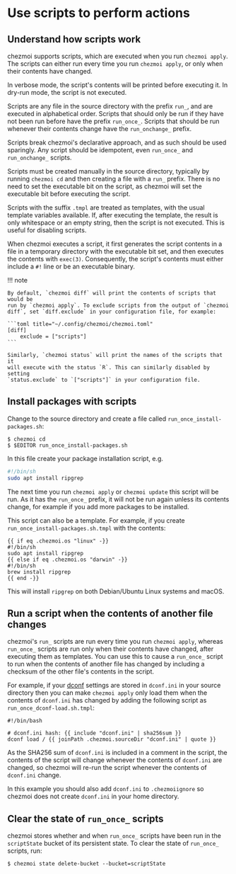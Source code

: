 # Use scripts to perform actions

## Understand how scripts work

chezmoi supports scripts, which are executed when you run `chezmoi apply`. The
scripts can either run every time you run `chezmoi apply`, or only when their
contents have changed.

In verbose mode, the script's contents will be printed before executing it. In
dry-run mode, the script is not executed.

Scripts are any file in the source directory with the prefix `run_`, and are
executed in alphabetical order. Scripts that should only be run if they have
not been run before have the prefix `run_once_`. Scripts that should be run
whenever their contents change have the `run_onchange_` prefix.

Scripts break chezmoi's declarative approach, and as such should be used
sparingly. Any script should be idempotent, even `run_once_` and
`run_onchange_` scripts.

Scripts must be created manually in the source directory, typically by running
`chezmoi cd` and then creating a file with a `run_` prefix. There is no need to
set the executable bit on the script, as chezmoi will set the executable bit
before executing the script.

Scripts with the suffix `.tmpl` are treated as templates, with the usual
template variables available. If, after executing the template, the result is
only whitespace or an empty string, then the script is not executed. This is
useful for disabling scripts.

When chezmoi executes a script, it first generates the script contents in a
file in a temporary directory with the executable bit set, and then executes
the contents with `exec(3)`. Consequently, the script's contents must either
include a `#!` line or be an executable binary.

!!! note

    By default, `chezmoi diff` will print the contents of scripts that would be
    run by `chezmoi apply`. To exclude scripts from the output of `chezmoi
    diff`, set `diff.exclude` in your configuration file, for example:

    ```toml title="~/.config/chezmoi/chezmoi.toml"
    [diff]
        exclude = ["scripts"]
    ```

    Similarly, `chezmoi status` will print the names of the scripts that it
    will execute with the status `R`. This can similarly disabled by setting
    `status.exclude` to `["scripts"]` in your configuration file.

## Install packages with scripts

Change to the source directory and create a file called
`run_once_install-packages.sh`:

```console
$ chezmoi cd
$ $EDITOR run_once_install-packages.sh
```

In this file create your package installation script, e.g.

```sh
#!/bin/sh
sudo apt install ripgrep
```

The next time you run `chezmoi apply` or `chezmoi update` this script will be
run. As it has the `run_once_` prefix, it will not be run again unless its
contents change, for example if you add more packages to be installed.

This script can also be a template. For example, if you create
`run_once_install-packages.sh.tmpl` with the contents:

``` title="~/.local/share/chezmoi/run_once_install-packages.sh.tmpl"
{{ if eq .chezmoi.os "linux" -}}
#!/bin/sh
sudo apt install ripgrep
{{ else if eq .chezmoi.os "darwin" -}}
#!/bin/sh
brew install ripgrep
{{ end -}}
```

This will install `ripgrep` on both Debian/Ubuntu Linux systems and macOS.

## Run a script when the contents of another file changes

chezmoi's `run_` scripts are run every time you run `chezmoi apply`, whereas
`run_once_` scripts are run only when their contents have changed, after
executing them as templates. You can use this to cause a `run_once_` script to
run when the contents of another file has changed by including a checksum of
the other file's contents in the script.

For example, if your [dconf](https://wiki.gnome.org/Projects/dconf) settings
are stored in `dconf.ini` in your source directory then you can make `chezmoi
apply` only load them when the contents of `dconf.ini` has changed by adding
the following script as `run_once_dconf-load.sh.tmpl`:

``` title="~/.local/share/chezmoi/run_once_dconf-load.sh.tmpl"
#!/bin/bash

# dconf.ini hash: {{ include "dconf.ini" | sha256sum }}
dconf load / {{ joinPath .chezmoi.sourceDir "dconf.ini" | quote }}
```

As the SHA256 sum of `dconf.ini` is included in a comment in the script, the
contents of the script will change whenever the contents of `dconf.ini` are
changed, so chezmoi will re-run the script whenever the contents of `dconf.ini`
change.

In this example you should also add `dconf.ini` to `.chezmoiignore` so chezmoi
does not create `dconf.ini` in your home directory.

## Clear the state of `run_once_` scripts

chezmoi stores whether and when `run_once_` scripts have been run in the
`scriptState` bucket of its persistent state. To clear the state of `run_once_`
scripts, run:

```console
$ chezmoi state delete-bucket --bucket=scriptState
```
